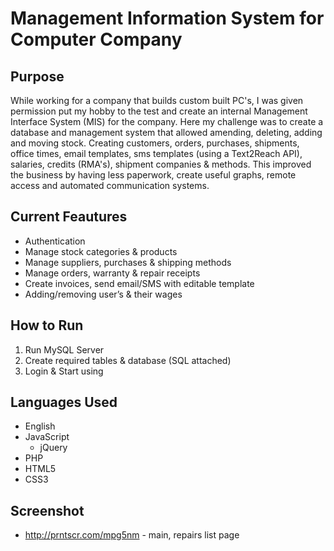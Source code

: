 # Management Information System for Computer Company

## Purpose
While working for a company that builds custom built PC's, I was given permission put my hobby to the test and create an internal Management Interface System (MIS) for the company. Here my challenge was to create a database and management system that allowed amending, deleting, adding and moving stock. Creating customers, orders, purchases, shipments, office times, email templates, sms templates (using a Text2Reach API), salaries, credits (RMA's), shipment companies & methods. This improved the business by having less paperwork, create useful graphs, remote access and automated communication systems.

## Current Feautures
*	Authentication
*	Manage stock categories & products
*	Manage suppliers, purchases & shipping methods
*	Manage orders, warranty & repair receipts
*	Create invoices, send email/SMS with editable template
*	Adding/removing user’s & their wages

## How to Run
1. Run MySQL Server
2. Create required tables & database (SQL attached)
3. Login & Start using


## Languages Used
* English
* JavaScript
    * jQuery
* PHP
* HTML5
* CSS3

## Screenshot
* http://prntscr.com/mpg5nm - main, repairs list page
